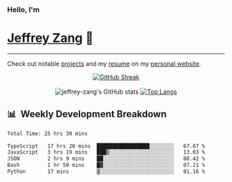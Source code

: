 
### Hello, I'm 
# [Jeffrey Zang](https://www.linkedin.com/in/jeffreyzang/) 🦀

---

Check out notable [projects](https://jeffz.dev/projects) and my [resume](https://jeffz.dev/resume) on my [personal website](https://jeffz.dev/).

<div align = 'center'>

[![GitHub Streak](https://github-readme-streak-stats.herokuapp.com/?user=jeffrey-zang&theme=tokyonight)](https://git.io/streak-stats)
<br></br>
![jeffrey-zang's GitHub stats](https://github-readme-stats.vercel.app/api?username=jeffrey-zang&show_icons=true&theme=tokyonight&hide_rank=true&hide=stars) 
[![Top Langs](https://github-readme-stats.vercel.app/api/top-langs/?username=jeffrey-zang&hide=ShaderLab,HLSL&layout=compact&theme=tokyonight)](https://github.com/anuraghazra/github-readme-stats)

</div>

## 📊 &nbsp;Weekly Development Breakdown
<!--START_SECTION:waka-->

```txt
Total Time: 25 hrs 30 mins

TypeScript   17 hrs 20 mins  █████████████████░░░░░░░░   67.87 %
JavaScript   3 hrs 19 mins   ███▒░░░░░░░░░░░░░░░░░░░░░   13.03 %
JSON         2 hrs 9 mins    ██░░░░░░░░░░░░░░░░░░░░░░░   08.42 %
Bash         1 hr 50 mins    █▓░░░░░░░░░░░░░░░░░░░░░░░   07.21 %
Python       17 mins         ▒░░░░░░░░░░░░░░░░░░░░░░░░   01.16 %
```

<!--END_SECTION:waka-->

